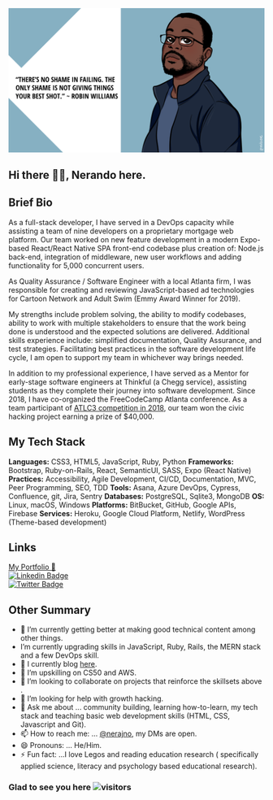


![my banner](https://github.com/Nerajno/nerajno/blob/master/banner.png)

## Hi there ✋🏽, Nerando here. 

## Brief Bio 
As a full-stack developer, I have served in a DevOps capacity while assisting a team of nine developers on a proprietary mortgage web platform. Our team worked on new feature development in a modern Expo-based React/React Native SPA front-end codebase plus creation of: Node.js back-end, integration of middleware, new user workflows and adding functionality for 5,000 concurrent users.

As Quality Assurance / Software Engineer with a local Atlanta firm, I was responsible for creating and reviewing JavaScript-based ad technologies for Cartoon Network and Adult Swim (Emmy Award Winner for 2019).

My strengths include problem solving, the ability to modify codebases, ability to work with multiple stakeholders to ensure that the work being done is understood and the expected solutions are delivered. Additional skills experience include: simplified documentation, Quality Assurance, and test strategies. Facilitating best practices in the software development life cycle, I am open to support my team in whichever way brings needed.

In addition to my professional experience, I have served as a Mentor for early-stage software engineers at Thinkful (a Chegg service), assisting students as they complete their journey into software development. Since 2018, I have co-organized the FreeCodeCamp Atlanta conference. As a team participant of [ATLC3 competition in 2018](https://medium.com/paratransit-pal/paratransit-pal-won-40-000-at-at-ts-atlanta-civic-coding-challenge-and-gave-it-all-to-charity-30bba157d92d), our team won the civic hacking project earning a prize of $40,000.

## My Tech Stack 
**Languages:** CSS3, HTML5, JavaScript, Ruby, Python
**Frameworks:** Bootstrap, Ruby-on-Rails, React, SemanticUI, SASS, Expo (React Native) 
**Practices:** Accessibility, Agile Development, CI/CD, Documentation, MVC, Peer Programming, SEO, TDD
**Tools:** Asana, Azure DevOps, Cypress, Confluence, git, Jira, Sentry 
**Databases:** PostgreSQL, Sqlite3, MongoDB 
**OS:** Linux, macOS, Windows 
**Platforms:** BitBucket, GitHub, Google APIs, Firebase 
**Services:** Heroku, Google Cloud Platform, Netlify, WordPress (Theme-based development)


## Links ## 
[My Portfolio 💼 ](https://developindvlpr.com/)<br/>
[![Linkedin Badge](https://img.shields.io/badge/-LinkedIn-0e76a8?style=flat-square&logo=Linkedin&logoColor=white)](https://www.linkedin.com/in/nerando-johnson/)<br/>
[![Twitter Badge](https://img.shields.io/badge/-Twitter-00acee?style=flat-square&logo=Twitter&logoColor=white)](https://twitter.com/nerajno)

## Other Summary
- 🔭 I’m currently getting better at making good technical content among other things.
- I’m currently upgrading skills in JavaScript, Ruby, Rails, the MERN stack and a few DevOps skill.
- 📝 I currently blog [here](https://dev.to/nerajno). 
- 🌱 I’m upskilling on CS50 and AWS.
- 👯 I’m looking to collaborate on projects that reinforce the skillsets above . 
- 🤔 I’m looking for help with growth hacking.
- 💬 Ask me about ... community building, learning how-to-learn, my tech stack and teaching basic web development skills (HTML, CSS, Javascript and Git).
- 📫 How to reach me: ...  [@nerajno](https://twitter.com/nerajno), my DMs are open.
- 😄 Pronouns: ... He/Him.
- ⚡ Fun fact: ...I love Legos and reading education research ( specifically applied science, literacy and psychology based educational research). 

###  Glad to see you here   ![visitors](https://page-views.glitch.me/badge?page_id=$nerajno)
